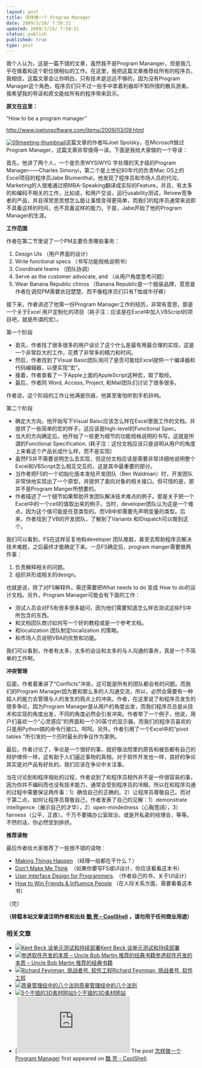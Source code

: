 ```yaml
---
layout: post
title: 怎样做一个 Program Manager
date: 2009/3/10/ 7:50:31
updated: 2009/3/10/ 7:50:31
status: publish
published: true
type: post
---
```


我个人认为，这是一篇不错的文章，虽然我不是Program Mananger，但是我几乎在做着和这个职位很相似的工作。在这里，我把这篇文章推荐给所有的程序员，我相信，这篇文章会让你明白，只有技术是远远不够的，因为没有Program Manager这个角色，程序员们只不过一些手中拿着利器却不知所措的散兵游勇。我希望我的导读和原文能给所有的程序带来启示。


**原文在这里：**  

“How to be a program manager”  

<http://www.joelonsoftware.com/items/2009/03/09.html>


[![09meeting-thumbnail](https://coolshell.cn/wp-content/uploads/2009/03/09meeting-thumbnail-300x198.jpg "09meeting-thumbnail")](https://coolshell.cn/wp-content/uploads/2009/03/09meeting-thumbnail.jpg)这篇文章的作者叫Joel Spolsky，在Microsoft做过Program Manager，这篇文章非常值得一读。下面是我给大家做的一个导读：


首先，他讲了两个人，一个是负责WYSIWYG 字处理的天才级的Program Manager——Charles Simonyi，第二个是上世纪80年代的负责Mac OS上的Excel项目的程序员Jabe Blumenthal，他发现了程序员和市场人员的代沟，Marketing的人很难通过把MBA-Speaking翻译成实际的Feature，并且，有太多的和编码不相关的工作，比如说，和用户交谈，运行usability测试，Reivew竞争者的产品，并且得冥思苦想怎么能让事情变得更简单，而我们的程序员通常来说即不具备这样的时间，也不具备这样的能力。于是，Jabe开始了他的Program Manager的生涯。



**工作范围**


作者在第二节里说了一个PM主要负责哪些事务：


1. Design UIs （用户界面的设计）
2. Write functional specs （书写功能规格说明书）
3. Coordinate teams （团队协调）
4. Serve as the customer advocate, and （从用户角度思考问题）
5. Wear Banana Republic chinos （Banana Republic是一个服装品牌，意思是作者在调侃PM需要衣冠楚楚，而不像程序员们只有T恤或牛仔裤）


接下来，作者讲述了他第一份Program Manager工作的经历，非常有意思，那是一个关于Excel 用户定制化的项目（耗子注：应该是在Excel中加入VBScript的项目吧，就是所谓的宏）。


第一个阶段


* 首先，作者找了很多很多的用户谈论了这个什么是最有用最合理的实现，这是一个非常巨大的工作，花费了非常多的精力和时间。
* 然后，作者找到了Visual Basic团队询问了是否可能给Excel提供一个编译器和代码编辑器，以便实现“宏”。
* 接着，作者查看了一下Apple上面的AppleScript这种宏，取了取经。
* 最后，作者同 Word, Access, Project, 和Mail团队们讨论了很多很多。


作者说，这个阶段的工作让他满是伤痕，他甚至害怕听到手机铃响。


第二个阶段


* 确定大方向。他开始写下Visual Baisc应该怎么样在Excel里面工作的文档。并提供了一些简单的宏的样子。这应该是high-level的Functional Spec。
* 当大的方向确定后，他开始了一些更为细节的功能规格说明的书写。这就是所谓的Functional Specification. (耗子注：这份文档应该只是说明从用户的角度上来看这个产品长成什么样，而不是实现)
* 虽然FS并不需要说明怎么去实现，但这份文档应该是需要非常详细地说明整个Excel和VBScript怎么相互交互的，这是其中最重要的部分。
* 当作者把FS的一个初始化版本发给开发团队（Ben Waldman）时，开发团队非常快地实现出了一个原型，并提供了面向对象的相关接口。但可惜的是，那并不是Program Manger所想要的。
* 作者描述了一个细节如果帮助开发团队解决技术难点的例子。那是关于把一个Excel中的一个cell的值取出来的例子。当时，developer团队认为这是一个难点，因为这个值可能是任意类型的。而VB中却需要先声明变量的类型。后来，作者找到了VB的开发团队，了解到了Variants 和IDispatch可以做到这个。


我们可以看到，FS在这样反复地和developer 团队推敲，甚至去帮助程序员解决技术难题，之后最终才能确定下来。一旦FS确定后，program manger需要做两件事：


1. 负责解释相关的问题。
2. 组织并形成相关的design。


也就是说，除了对FS解释外，需还需要把What needs to do 变成 How to do的设计文档。另外，Program Manager可能会有下面的工作：


* 测试人员会对FS有很多很多疑问，因为他们需要知道怎么样去测试这些FS中所包含的东西。
* 和文档团队商讨如何写一个好的教程或是一个参考文档。
* 和localization 团队制定localization 的策略。
* 和市场人员说明VBA的优势和功能。


我们可以看到，作者有太多，太多的会议和太多的与人沟通的事务，真是一个不简单的工作啊。


**冲突管理**


后面，作者着重讲了“Conflicts”冲突，这可能是所有的团队都会有的问题。而我们的Program Manager因为要和那么多的人沟通交流，所以，必然会需要有一种超人的能力去管理与人的发生的观点上的冲突。作者，在这里说了和程序员发生的很多争论，因为Program Manager是从用户的角度出发，而我们程序员总是从技术和实现的角度出发，不同的角度必然会引发冲突。作者举了一个例子，他说，用户们喜欢一个“心灵感应”的界面和一个30英寸的显示器，而我们的程序员喜欢的只是用Python搞的命令行接口。呵呵。另外，作者引用了一个Excel中的“pivot tables ”所引发的一个历时最长的争议作为案例。


最后，作者讨论了，争论是一个很好的事，就好像法院里的原告和被告都有自己的辩护律师一样，这有助于人们逼近事物的真相。对于软件开发也一样，良好的争论其实是对产品有好处的。我们应该在争论中关注事。


当在讨论到和程序相处的过程，作者说到了和程序员相外并不是一件很容易的事，因为你并不编码而也没有技术能力，通常会受到程序员的冷眼。所以在和程序沟通的过程中需要保证两件事：1）确信自己的正确的。2）让程序员尊敬自己。而对于第二点，如何让程序员尊敬自己，作者发表了自己的见解：1）demonstrate intelligence（展示自己的才华），2）open-mindedness（心胸宽阔），3）fairness（公平，正直）。千万不要搞办公室政治，或是开私密的经理会，等等。不然的话，你必然受到排挤。


**推荐读物**


最后作者给大家推荐了一些很不错的读物：


* [Making Things Happen](http://www.amazon.com/gp/product/0596517718?ie=UTF8&tag=joelonsoftware&linkCode=as2&camp=1789&creative=390957&creativeASIN=0596517718 "blocked::http://www.amazon.com/gp/product/0596517718?ie=UTF8&tag=joelonsoftware&linkCode=as2&camp=1789&creative=390957&creativeASIN=0596517718") （经理一般都在干什么？）
* [Don’t Make Me Think](http://www.amazon.com/gp/product/0321344758?ie=UTF8&tag=joelonsoftware&linkCode=as2&camp=1789&creative=390957&creativeASIN=0321344758 "blocked::http://www.amazon.com/gp/product/0321344758?ie=UTF8&tag=joelonsoftware&linkCode=as2&camp=1789&creative=390957&creativeASIN=0321344758")  （如果你要写FS或UI设计，你应该看看这本书）
* [User Interface Design for Programmers](http://www.amazon.com/gp/product/1893115941?ie=UTF8&tag=joelonsoftware&linkCode=as2&camp=1789&creative=390957&creativeASIN=1893115941 "blocked::http://www.amazon.com/gp/product/1893115941?ie=UTF8&tag=joelonsoftware&linkCode=as2&camp=1789&creative=390957&creativeASIN=1893115941"). （作者自己的书，关于UI设计）
* [How to Win Friends & Influence People](http://www.amazon.com/gp/product/0671027034?ie=UTF8&tag=joelonsoftware&linkCode=as2&camp=1789&creative=390957&creativeASIN=0671027034 "blocked::http://www.amazon.com/gp/product/0671027034?ie=UTF8&tag=joelonsoftware&linkCode=as2&camp=1789&creative=390957&creativeASIN=0671027034") （在人际关系方面，需要看看这本书）


（完）




**（转载本站文章请注明作者和出处 [酷 壳 – CoolShell](https://coolshell.cn/) ，请勿用于任何商业用途）**



### 相关文章

* [![Kent Beck 谈单元测试和持续部署](https://coolshell.cn/wp-content/plugins/wordpress-23-related-posts-plugin/static/thumbs/5.jpg)](https://coolshell.cn/articles/2681.html)[Kent Beck 谈单元测试和持续部署](https://coolshell.cn/articles/2681.html)
* [![参透软件开发的本质 – Uncle Bob Martin 推荐的经典书籍](https://coolshell.cn/wp-content/plugins/wordpress-23-related-posts-plugin/static/thumbs/1.jpg)](https://coolshell.cn/articles/2539.html)[参透软件开发的本质 – Uncle Bob Martin 推荐的经典书籍](https://coolshell.cn/articles/2539.html)
* [![Richard Feynman, 挑战者号, 软件工程](https://coolshell.cn/wp-content/uploads/2009/11/250px-ChallengerCrew-150x150.jpg)](https://coolshell.cn/articles/1654.html)[Richard Feynman, 挑战者号, 软件工程](https://coolshell.cn/articles/1654.html)
* [![质量管理经中的八个法则](https://coolshell.cn/wp-content/plugins/wordpress-23-related-posts-plugin/static/thumbs/0.jpg)](https://coolshell.cn/articles/971.html)[质量管理经中的八个法则](https://coolshell.cn/articles/971.html)
* [![5个不错的3D素材网站](https://coolshell.cn/wp-content/plugins/wordpress-23-related-posts-plugin/static/thumbs/28.jpg)](https://coolshell.cn/articles/796.html)[5个不错的3D素材网站](https://coolshell.cn/articles/796.html)
* [![Amazon的书为什么卖到了$2000万](https://coolshell.cn/wp-content/uploads/2011/04/lawrence_1-150x150.png)](https://coolshell.cn/articles/4605.html)[Amazon的书为什么卖到了$2000万](https://coolshell.cn/articles/4605.html)
The post [怎样做一个 Program Manager](https://coolshell.cn/articles/76.html) first appeared on [酷 壳 - CoolShell](https://coolshell.cn).